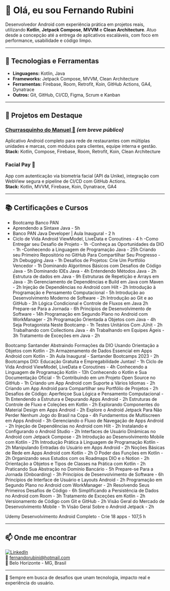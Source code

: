 # 👋 Olá, eu sou Fernando Rubini

Desenvolvedor Android com experiência prática em projetos reais, utilizando **Kotlin**, **Jetpack Compose**, **MVVM** e **Clean Architecture**. Atuo desde a concepção até a entrega de aplicativos escaláveis, com foco em performance, usabilidade e código limpo.

---

## 🚀 Tecnologias e Ferramentas

- **Linguagens:** Kotlin, Java  
- **Frameworks:** Jetpack Compose, MVVM, Clean Architecture  
- **Ferramentas:** Firebase, Room, Retrofit, Koin, GitHub Actions, GA4, Dynatrace  
- **Outros:** Git, GitHub, CI/CD, Figma, Scrum e Kanban

---

## 📱 Projetos em Destaque

### [Churrasquinho do Manuel 🍢](https://github.com/fernandorubini) *(em breve público)*  
Aplicativo Android completo para rede de restaurantes com múltiplas unidades e marcas, com módulos para clientes, equipe interna e gestão.  
**Stack:** Kotlin, Compose, Firebase, Room, Retrofit, Koin, Clean Architecture

### Facial Pay 🔐  
App com autenticação via biometria facial (API da Unike), integração com WebView segura e pipeline de CI/CD com GitHub Actions.  
**Stack:** Kotlin, MVVM, Firebase, Koin, Dynatrace, GA4

---

## 📚 Certificações e Cursos

- Bootcamp Banco PAN
- Aprendendo a Sintaxe Java - 5h
- Banco PAN Java Developer | Aula Inaugural - 2 h
- Ciclo de Vida Android ViewModel, LiveData e Coroutines - 4 h
-Como Entregar seu Desafio de Projeto - 1h
-Conheça as Oportunidades da DIO - 1h
-Conhecendo a Linguagem de Programação Java - 25h
Criando seu Primeiro Repositório no GitHub Para Compartilhar Seu Progresso - 2h
Debugging Java - 1h
Desafios de Projetos: Crie Um Portfólio Vencedor - 1h
Dominando Algoritmos Básicos com Desafios de Código Java - 5h
Dominando IDEs Java - 4h
Entendendo Métodos Java - 2h
Estrutura de dados em Java - 9h
Estruturas de Repetição e Arrays em Java - 3h
Gerenciamento de Dependências e Build em Java com Maven - 2h
Injeção de Dependências no Android com Hilt - 2h
Introdução à Programação e Pensamento Computacional - 5h
Introdução ao Desenvolvimento Moderno de Software - 2h
Introdução ao Git e ao GitHub - 3h
Lógica Condicional e Controle de Fluxos em Java 2h
Prepare-se Para a Jornada - 6h
Princípios de Desenvolvimento de Software - 14h
Programação em Segundo Plano no Android com WorkManager - 2h
Programação Orientada a Objetos com Java - 4h
Seja Protagonista Neste Bootcamp - 1h
Testes Unitários Com JUnit - 2h
Trabalhando com Collections Java - 4h
Trabalhando em Equipes Ágeis - 3h
Tratamento de Exceções em Java - 2h

Bootcamp Santander
Abstraindo Formações da DIO Usando Orientação a Objetos com Kotlin - 2h
Armazenamento de Dados Essencial em Apps Android com Kotlin - 3h
Aula Inaugural - Santander Bootcamps 2023 - 2h
Bootcamps DIO: Educação Gratuita e Empregabilidade Juntas! - 1h
Ciclo de Vida Android ViewModel, LiveData e Coroutines - 4h
Conhecendo a Linguagem de Programação Kotlin - 13h
Conhecendo o Kotlin e Sua Documentação Oficial - 1h
Contribuindo em um Projeto Open Source no GitHub - 1h
Criando um App Android com Suporte a Vários Idiomas - 2h
Criando um App Android para Compartilhar seu Portfólio de Projetos - 2h
Desafios de Código: Aperfeiçoe Sua Lógica e Pensamento Computacional -  1h
Entendendo a Estrutura e Depurando Apps Android - 2h
Estruturas de Controle de Fluxo e Coleções em Kotlin - 2h
Explorando Componentes do Material Design em Apps Android - 2h
Explore o Android Jetpack Para Não Perder Nenhum Jogo do Brasil na Copa - 4h
Fundamentos de Multiscreen em Apps Android - 3h
Gerenciando o Fluxo de Navegação de Apps Android - 2h
Injeção de Dependências no Android com Hilt - 2h
Instalando e Configurando o Android Studio - 2h
Interfaces de Usuário Dinâmicas no Android com Jetpack Compose - 2h
Introdução ao Desenvolvimento Mobile com Kotlin - 21h
Introdução Prática à Linguagem de Programação Kotlin - 2h
Manipulando Entradas do Usuário em Apps Android - 2h
Noções Básicas de Rede em Apps Android com Kotlin - 2h
O Poder das Funções em Kotlin - 2h
Organizando seus Estudos com os Roadmaps DIO e o Notion - 2h
Orientação a Objetos e Tipos de Classes na Prática com Kotlin - 2h
Praticando Sua Abstração no Domínio Bancário - 5h
Prepare-se Para a Jornada (Onboarding) - 3h
Princípios de Desenvolvimento de Software - 6h
Princípios de Interface de Usuário e Layouts Android - 2h
Programação em Segundo Plano no Android com WorkManager - 2h
Resolvendo Seus Primeiros Desafios de Código - 6h
Simplificando a Persistência de Dados no Android com Room - 3h
Tratamento de Exceções em Kotlin - 2h
Versionamento de Código com Git e GitHub - 2h
Visão Geral do Mercado de Desenvolvimento Mobile - 1h
Visão Geral Sobre o Android Jetpack - 2h

Udemy
Desenvolvimento Android Completo - Crie 18 apps - 107,5 h

---

## 📫 Onde me encontrar

[![LinkedIn](https://img.shields.io/badge/LinkedIn-FernandoRubini-blue?logo=linkedin&style=flat-square)](https://www.linkedin.com/in/fernando-rubini-dev-549abb24)  
📧 fernandorubini@hotmail.com  
📍 Belo Horizonte - MG, Brasil

---

🎯 Sempre em busca de desafios que unam tecnologia, impacto real e experiência do usuário.
